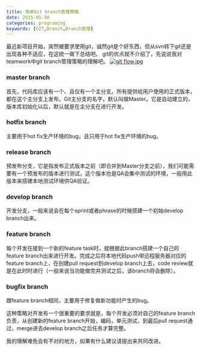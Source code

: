 ```yaml
---
title: 简单Git branch管理策略
date: 2015-05-30
categories: programing
keywords: [GIT,Branch,Branch管理]
---
```


最近新项目开始，突然被要求使用git，诚然git是个好东西，但从svn转下git还是出现各种不适应，在这统一做下总结吧。
git的优点就不介绍了，先说说我对teamwork中git branch管理策略的理解吧。 
[![git flow.jpg](https://i.loli.net/2018/06/11/5b1e15cfca5f4.jpg)](https://i.loli.net/2018/06/11/5b1e15cfca5f4.jpg)

### master branch
首先，代码库应该有一个、且仅有一个主分支。所有提供给用户使用的正式版本，都在这个主分支上发布。Git主分支的名字，默认叫做Master。它是自动建立的，版本库初始化以后，默认就是在主分支在进行开发。

### hotfix branch
主要用于hot fix生产环境的bug，且只用于hot fix生产环境的bug。

### release branch
预发布分支，它是指发布正式版本之前（即合并到Master分支之前），我们可能需要有一个预发布的版本进行测试，这个版本也是QA会集中测试的环境，一般用此版本来搭建本地测试环境供QA验证。

### develop branch
开发分支，一般来说会在每个sprint或者phrase的时候搭建一个初始develop branch出来。

### feature branch
每个开发在接到一个新的feature task时，就根据此branch搭建一个自己的feature branch出来进行开发。完成之后将本地代码push带远程服务器对应的feature branch上，在创建pull request到develop branch上去，code review就是在此时时进行（一般来说当功能做完并测试之后，该branch将会删除）。

### bugfix branch
跟feature branch相同，主要用于修复做新功能时产生的bug。

这种策略对开发有一个很重要的要求就是，每个开发必须对自己的feature branch负责，从创建新的feature branch开始，编码，单元测试，到最后pull request通过，merge进去develop branch之后任务才算完整。

我的理解难免会有不对的地方，如果有什么建议请提出来共同改进。
